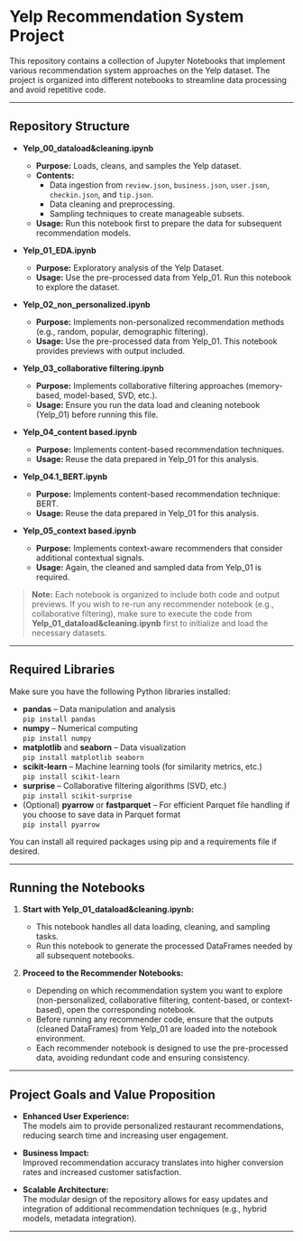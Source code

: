 # Yelp Recommendation System Project

This repository contains a collection of Jupyter Notebooks that implement various recommendation system approaches on the Yelp dataset. The project is organized into different notebooks to streamline data processing and avoid repetitive code.

---

## Repository Structure

- **Yelp_00_dataload&cleaning.ipynb**  
  - **Purpose:** Loads, cleans, and samples the Yelp dataset.
  - **Contents:**  
    - Data ingestion from `review.json`, `business.json`, `user.json`, `checkin.json`, and `tip.json`.
    - Data cleaning and preprocessing.
    - Sampling techniques to create manageable subsets.
  - **Usage:** Run this notebook first to prepare the data for subsequent recommendation models.
 
- **Yelp_01_EDA.ipynb**
    - **Purpose:** Exploratory analysis of the Yelp Dataset. 
    - **Usage:** Use the pre-processed data from Yelp_01. Run this notebook to explore the dataset.
      
- **Yelp_02_non_personalized.ipynb**  
  - **Purpose:** Implements non-personalized recommendation methods (e.g., random, popular, demographic filtering).
  - **Usage:** Use the pre-processed data from Yelp_01. This notebook provides previews with output included.

- **Yelp_03_collaborative filtering.ipynb**  
  - **Purpose:** Implements collaborative filtering approaches (memory-based, model-based, SVD, etc.).
  - **Usage:** Ensure you run the data load and cleaning notebook (Yelp_01) before running this file.

- **Yelp_04_content based.ipynb**  
  - **Purpose:** Implements content-based recommendation techniques.
  - **Usage:** Reuse the data prepared in Yelp_01 for this analysis.

- **Yelp_04.1_BERT.ipynb**  
  - **Purpose:** Implements content-based recommendation technique: BERT.
  - **Usage:** Reuse the data prepared in Yelp_01 for this analysis.
 
- **Yelp_05_context based.ipynb**  
  - **Purpose:** Implements context-aware recommenders that consider additional contextual signals.
  - **Usage:** Again, the cleaned and sampled data from Yelp_01 is required.

> **Note:** Each notebook is organized to include both code and output previews. If you wish to re-run any recommender notebook (e.g., collaborative filtering), make sure to execute the code from **Yelp_01_dataload&cleaning.ipynb** first to initialize and load the necessary datasets.

---

## Required Libraries

Make sure you have the following Python libraries installed:

- **pandas** – Data manipulation and analysis  
  `pip install pandas`
- **numpy** – Numerical computing  
  `pip install numpy`
- **matplotlib** and **seaborn** – Data visualization  
  `pip install matplotlib seaborn`
- **scikit-learn** – Machine learning tools (for similarity metrics, etc.)  
  `pip install scikit-learn`
- **surprise** – Collaborative filtering algorithms (SVD, etc.)  
  `pip install scikit-surprise`
- (Optional) **pyarrow** or **fastparquet** – For efficient Parquet file handling if you choose to save data in Parquet format  
  `pip install pyarrow`

You can install all required packages using pip and a requirements file if desired.

---

## Running the Notebooks

1. **Start with Yelp_01_dataload&cleaning.ipynb:**  
   - This notebook handles all data loading, cleaning, and sampling tasks.  
   - Run this notebook to generate the processed DataFrames needed by all subsequent notebooks.

2. **Proceed to the Recommender Notebooks:**  
   - Depending on which recommendation system you want to explore (non-personalized, collaborative filtering, content-based, or context-based), open the corresponding notebook.
   - Before running any recommender code, ensure that the outputs (cleaned DataFrames) from Yelp_01 are loaded into the notebook environment.
   - Each recommender notebook is designed to use the pre-processed data, avoiding redundant code and ensuring consistency.

---

## Project Goals and Value Proposition

- **Enhanced User Experience:**  
  The models aim to provide personalized restaurant recommendations, reducing search time and increasing user engagement.

- **Business Impact:**  
  Improved recommendation accuracy translates into higher conversion rates and increased customer satisfaction.

- **Scalable Architecture:**  
  The modular design of the repository allows for easy updates and integration of additional recommendation techniques (e.g., hybrid models, metadata integration).

---
